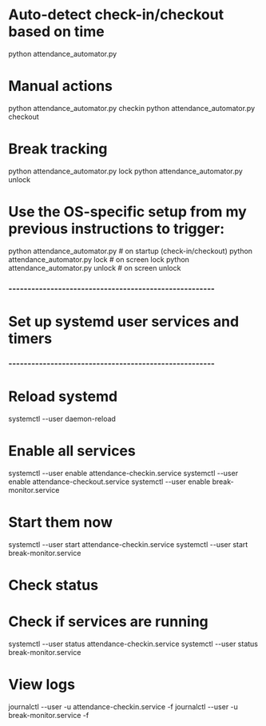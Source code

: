 # Auto-detect check-in/checkout based on time
python attendance_automator.py

# Manual actions
python attendance_automator.py checkin
python attendance_automator.py checkout

# Break tracking
python attendance_automator.py lock
python attendance_automator.py unlock

# Use the OS-specific setup from my previous instructions to trigger:
python attendance_automator.py # on startup (check-in/checkout)
python attendance_automator.py lock # on screen lock
python attendance_automator.py unlock # on screen unlock


### ------------------------------------------------------
# Set up systemd user services and timers
### ------------------------------------------------------
# Reload systemd
systemctl --user daemon-reload

# Enable all services
systemctl --user enable attendance-checkin.service
systemctl --user enable attendance-checkout.service
systemctl --user enable break-monitor.service

# Start them now
systemctl --user start attendance-checkin.service
systemctl --user start break-monitor.service


# Check status
# Check if services are running
systemctl --user status attendance-checkin.service
systemctl --user status break-monitor.service

# View logs
journalctl --user -u attendance-checkin.service -f
journalctl --user -u break-monitor.service -f

